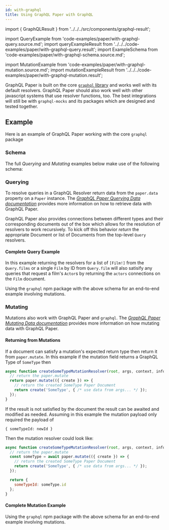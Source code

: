 ```yaml
---
id: with-graphql
title: Using GraphQL Paper with GraphQL
---
```

import { GraphQLResult } from '../../../src/components/graphql-result';

import QueryExample from 'code-examples/paper/with-graphql-query.source.md';
import queryExampleResult from '../../../code-examples/paper/with-graphql-query.result';
import ExampleSchema from 'code-examples/paper/with-graphql-schema.source.md';

import MutationExample from 'code-examples/paper/with-graphql-mutation.source.md';
import mutationExampleResult from '../../../code-examples/paper/with-graphql-mutation.result';

GraphQL Paper is built on the core [`graphql` library](https://github.com/graphql/graphql-js) and works well with its default resolvers. GraphQL Paper should also work well with other javascript systems that use resolver functions, too. The best integrations will still be with `graphql-mocks` and its packages which are designed and tested together.


## Example

Here is an example of GraphQL Paper working with the core `graphql` package

### Schema

The full *Querying* and *Mutating* examples below make use of the following schema:
<ExampleSchema />

### Querying
To resolve queries in a GraphQL Resolver return data from the `paper.data` property on a `Paper` instance. The [*GraphQL Paper Querying Data documentation*](/docs/paper/querying-data) provides more information on how to retrieve data with GraphQL Paper.

GraphQL Paper also provides connections between different types and their corresponding documents out of the box which allows for the resolution of resolvers to work recursively. To kick off this behavior *return* the appropriate Document or list of Documents from the top-level `Query` resolvers.

#### Complete Query Example

In this example returning the resolvers for a list of `[Film!]` from the `Query.films` or a single `Film` by ID from `Query.film` will also satisify any queries that request a film's `Actor`s by returning the `actors` connections on the `Film` document.

Using the `graphql` npm package with the above schema for an end-to-end example involving mutations.

<QueryExample />

<GraphQLResult result={queryExampleResult} />

### Mutating

Mutations also work with GraphQL Paper and `graphql`. The [*GraphQL Paper Mutating Data documentation*](/docs/paper/mutating-data) provides more information on how mutating data with GraphQL Paper.

#### Returning from Mutations

If a document can satisfy a mutation's expected return type then return it from `paper.mutate`. In this example if the mutation field returns a GraphQL Type of `SomeType` then
```js
async function createSomeTypeMutationResolver(root, args, context, info) {
  // return the paper.mutate
  return paper.mutate(({ create }) => {
    // return the created SomeType Paper Document
    return create('SomeType', { /* use data from args... */ });
  });
}
```

If the result is not satisfied by the document the result can be awaited and modified as needed. Assuming in this example the mutation payload only required the payload of
```
{ someTypeId: newId }
```

Then the mutation resolver could look like:

```js
async function createSomeTypeMutationResolver(root, args, context, info) {
  // return the paper.mutate
  const someType = await paper.mutate(({ create }) => {
    // return the created SomeType Paper Document
    return create('SomeType', { /* use data from args... */ });
  });

  return {
    someTypeId: someType.id
  };
}
```

#### Complete Mutation Example

Using the `graphql` npm package with the above schema for an end-to-end example involving mutations.

<MutationExample />
<GraphQLResult result={mutationExampleResult} />
